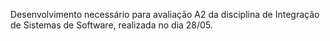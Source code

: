 Desenvolvimento necessário para avaliação A2 da disciplina de Integração de Sistemas de Software, realizada no dia 28/05.